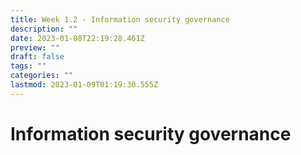 ```yaml
---
title: Week 1.2 - Information security governance
description: ""
date: 2023-01-08T22:19:28.461Z
preview: ""
draft: false
tags: ""
categories: ""
lastmod: 2023-01-09T01:19:30.555Z
---
```

# Information security governance
